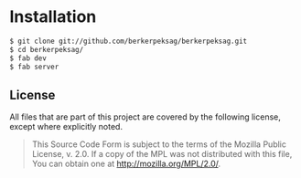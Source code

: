 # Installation

```sh
$ git clone git://github.com/berkerpeksag/berkerpeksag.git
$ cd berkerpeksag/
$ fab dev
$ fab server
```

## License

All files that are part of this project are covered by the following license,
except where explicitly noted.

> This Source Code Form is subject to the terms of the Mozilla Public
> License, v. 2.0. If a copy of the MPL was not distributed with this
> file, You can obtain one at http://mozilla.org/MPL/2.0/.
